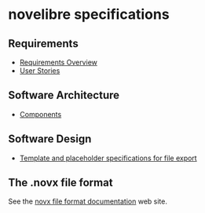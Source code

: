 # novelibre specifications


## Requirements

- [Requirements Overview](specs/requirements_overview.md)
- [User Stories](specs/user_utories.md)


## Software Architecture

- [Components](specs/components.md)


## Software Design

- [Template and placeholder specifications for file export](specs/specifications_for_file_export.md)


## The .novx file format

See the [novx file format documentation](https://peter88213.github.io/novxlib-docs/the_novx_file_format.html) web site.

